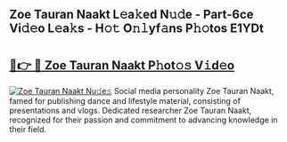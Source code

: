 ## Zoe Tauran Naakt L𝚎a𝚔ed N𝚞𝚍e - Part-6ce Vi𝚍𝚎o L𝚎a𝚔s - H𝚘𝚝 O𝚗𝚕yf𝚊ns P𝚑𝚘tos E1YDt

# <h2><a href="http://kf6yj7.oniu.top/?m=Zoe+Tauran+Naakt">🔗👉 🔴 Zoe Tauran Naakt P𝚑ot𝚘𝚜 V𝚒d𝚎o</a></h2>

[![Zoe Tauran Naakt Nu𝚍e𝚜](https://i.imgur.com/0qMVB7G.gif)](http://kf6yj7.oniu.top/?m=Zoe+Tauran+Naakt)
Social media personality Zoe Tauran Naakt, famed for publishing dance and lifestyle material, consisting of presentations and vlogs. Dedicated researcher Zoe Tauran Naakt, recognized for their passion and commitment to advancing knowledge in their field.  

